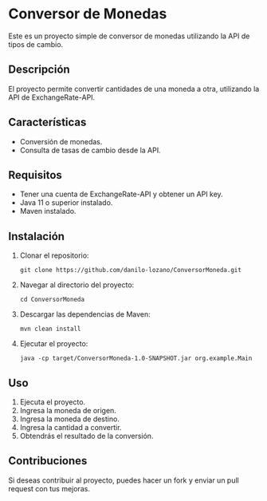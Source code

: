 # Conversor de Monedas

Este es un proyecto simple de conversor de monedas utilizando la API de tipos de cambio.

## Descripción
El proyecto permite convertir cantidades de una moneda a otra, utilizando la API de ExchangeRate-API.

## Características
- Conversión de monedas.
- Consulta de tasas de cambio desde la API.

## Requisitos
- Tener una cuenta de ExchangeRate-API y obtener un API key.
- Java 11 o superior instalado.
- Maven instalado.

## Instalación
1. Clonar el repositorio:
   ```
   git clone https://github.com/danilo-lozano/ConversorMoneda.git
   ```

2. Navegar al directorio del proyecto:
   ```
   cd ConversorMoneda
   ```

3. Descargar las dependencias de Maven:
   ```
   mvn clean install
   ```

4. Ejecutar el proyecto:
   ```
   java -cp target/ConversorMoneda-1.0-SNAPSHOT.jar org.example.Main
   ```

## Uso
1. Ejecuta el proyecto.
2. Ingresa la moneda de origen.
3. Ingresa la moneda de destino.
4. Ingresa la cantidad a convertir.
5. Obtendrás el resultado de la conversión.

## Contribuciones
Si deseas contribuir al proyecto, puedes hacer un fork y enviar un pull request con tus mejoras.

